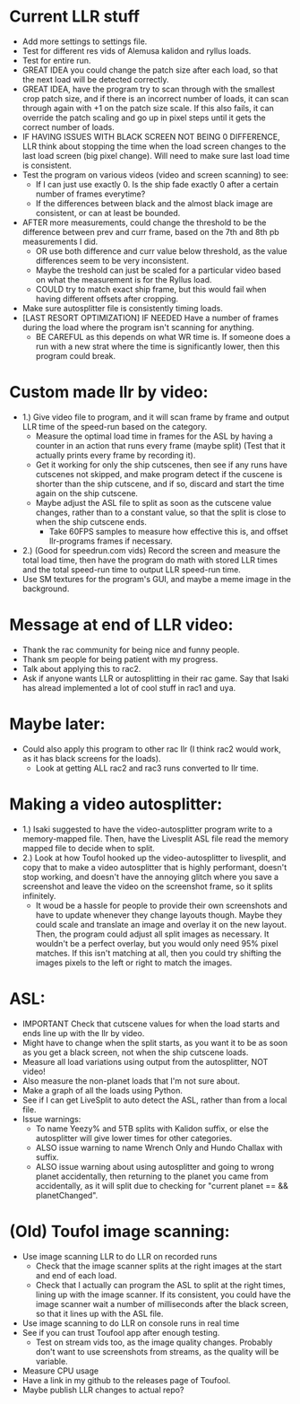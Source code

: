 # Current LLR stuff
- Add more settings to settings file.
- Test for different res vids of Alemusa kalidon and ryllus loads.
- Test for entire run.
- GREAT IDEA you could change the patch size after each load, so that the next load will be detected correctly.
- GREAT IDEA, have the program try to scan through with the smallest crop patch size, and if there is an incorrect number of loads, it can scan through again with +1 on the patch size scale.
If this also fails, it can override the patch scaling and go up in pixel steps until it gets the correct number of loads.
- IF HAVING ISSUES WITH BLACK SCREEN NOT BEING 0 DIFFERENCE, LLR think about stopping the time when the load screen changes to the last load screen (big pixel change). Will need to make sure last load time is consistent.
- Test the program on various videos (video and screen scanning) to see:
    - If I can just use exactly 0. Is the ship fade exactly 0 after a certain number of frames everytime?
    - If the differences between black and the almost black image are consistent, or can at least be bounded.
- AFTER more measurements, could change the threshold to be the difference between prev and curr frame, based on the 7th and 8th pb measurements I did.
    - OR use both difference and curr value below threshold, as the value differences seem to be very inconsistent.
    - Maybe the treshold can just be scaled for a particular video based on what the measurement is for the Ryllus load.
    - COULD try to match exact ship frame, but this would fail when having different offsets after cropping.
- Make sure autosplitter file is consistently timing loads.
- [LAST RESORT OPTIMIZATION] IF NEEDED Have a number of frames during the load where the program isn't scanning for anything.
    - BE CAREFUL as this depends on what WR time is. If someone does a run with a new strat where the time is significantly lower, then this program could break.

# Custom made llr by video:
- 1.) Give video file to program, and it will scan frame by frame and output LLR time of the speed-run based on the category.
    - Measure the optimal load time in frames for the ASL by having a counter in an action that runs every frame (maybe split) (Test that it actually prints every frame by recording it).
    - Get it working for only the ship cutscenes, then see if any runs have cutscenes not skipped, and make program detect if the cuscene is shorter than the ship cutscene, and if so, discard and start the time again on the ship cutscene.
    - Maybe adjust the ASL file to split as soon as the cutscene value changes, rather than to a constant value, so that the split is close to when the ship cutscene ends.
        - Take 60FPS samples to measure how effective this is, and offset llr-programs frames if necessary.
- 2.) (Good for speedrun.com vids) Record the screen and measure the total load time, then have the program do math with stored LLR times and the total speed-run time to output LLR speed-run time.
- Use SM textures for the program's GUI, and maybe a meme image in the background.

# Message at end of LLR video:
- Thank the rac community for being nice and funny people.
- Thank sm people for being patient with my progress.
- Talk about applying this to rac2.
- Ask if anyone wants LLR or autosplitting in their rac game. Say that Isaki has alread implemented a lot of cool stuff in rac1 and uya.

# Maybe later:
- Could also apply this program to other rac llr (I think rac2 would work, as it has black screens for the loads).
    - Look at getting ALL rac2 and rac3 runs converted to llr time.

# Making a video autosplitter:
- 1.) Isaki suggested to have the video-autosplitter program write to a memory-mapped file. Then, have the Livesplit ASL file read the memory mapped file to decide when to split.
- 2.) Look at how Toufol hooked up the video-autosplitter to livesplit, and copy that to make a video autosplitter that is highly performant, doesn't stop working, and doesn't have the annoying glitch where you save a screenshot and leave the video on the screenshot frame, so it splits infinitely.
    - It woud be a hassle for people to provide their own screenshots and have to update whenever they change layouts though. Maybe they could scale and translate an image and overlay it on the new layout. Then, the program could adjust all split images as necessary. It wouldn't be a perfect overlay, but you would only need 95% pixel matches. If this isn't matching at all, then you could try shifting the images pixels to the left or right to match the images.

# ASL:
- IMPORTANT Check that cutscene values for when the load starts and ends line up with the llr by video.
- Might have to change when the split starts, as you want it to be as soon as you get a black screen, not when the ship cutscene loads.
- Measure all load variations using output from the autosplitter, NOT video!
- Also measure the non-planet loads that I'm not sure about.
- Make a graph of all the loads using Python.
- See if I can get LiveSplit to auto detect the ASL, rather than from a local file.
- Issue warnings:
    - To name Yeezy% and 5TB splits with Kalidon suffix, or else the autosplitter will give lower times for other categories.
    - ALSO issue warning to name Wrench Only and Hundo Challax with suffix.
    - ALSO issue warning about using autosplitter and going to wrong planet accidentally, then returning to the planet you came from accidentally, as it will split due to checking for "current planet == && planetChanged".

# (Old) Toufol image scanning:
- Use image scanning LLR to do LLR on recorded runs
    - Check that the image scanner splits at the right images at the start and end of each load.
    - Check that I actually can program the ASL to split at the right times, lining up with the image scanner. If its consistent, you could have the image scanner wait a number of milliseconds after the black screen, so that it lines up with the ASL file.
- Use image scanning to do LLR on console runs in real time
- See if you can trust Toufool app after enough testing.
    - Test on stream vids too, as the image quality changes. Probably don't want to use screenshots from streams, as the quality will be variable.
- Measure CPU usage
- Have a link in my github to the releases page of Toufool.
- Maybe publish LLR changes to actual repo?